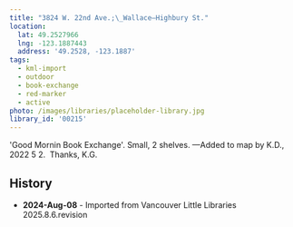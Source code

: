 ```yaml
---
title: "3824 W. 22nd Ave.;\_Wallace—Highbury St."
location:
  lat: 49.2527966
  lng: -123.1887443
  address: '49.2528, -123.1887'
tags:
  - kml-import
  - outdoor
  - book-exchange
  - red-marker
  - active
photo: /images/libraries/placeholder-library.jpg
library_id: '00215'
---
```

'Good Mornin Book Exchange'.
Small, 2 shelves.
—Added to map by K.D., 2022 5 2.  Thanks, K.G. 

## History
- **2024-Aug-08** - Imported from Vancouver Little Libraries 2025.8.6.revision

